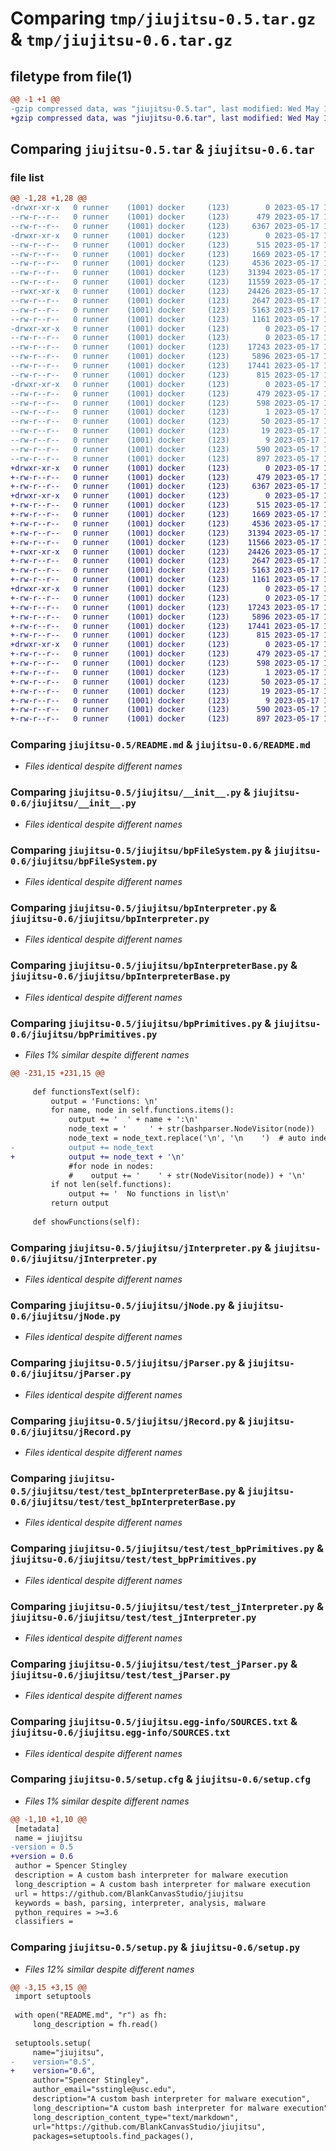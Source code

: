 # Comparing `tmp/jiujitsu-0.5.tar.gz` & `tmp/jiujitsu-0.6.tar.gz`

## filetype from file(1)

```diff
@@ -1 +1 @@
-gzip compressed data, was "jiujitsu-0.5.tar", last modified: Wed May 17 16:09:11 2023, max compression
+gzip compressed data, was "jiujitsu-0.6.tar", last modified: Wed May 17 16:37:50 2023, max compression
```

## Comparing `jiujitsu-0.5.tar` & `jiujitsu-0.6.tar`

### file list

```diff
@@ -1,28 +1,28 @@
-drwxr-xr-x   0 runner    (1001) docker     (123)        0 2023-05-17 16:09:11.757191 jiujitsu-0.5/
--rw-r--r--   0 runner    (1001) docker     (123)      479 2023-05-17 16:09:11.757191 jiujitsu-0.5/PKG-INFO
--rw-r--r--   0 runner    (1001) docker     (123)     6367 2023-05-17 16:08:58.000000 jiujitsu-0.5/README.md
-drwxr-xr-x   0 runner    (1001) docker     (123)        0 2023-05-17 16:09:11.753191 jiujitsu-0.5/jiujitsu/
--rw-r--r--   0 runner    (1001) docker     (123)      515 2023-05-17 16:08:58.000000 jiujitsu-0.5/jiujitsu/__init__.py
--rw-r--r--   0 runner    (1001) docker     (123)     1669 2023-05-17 16:08:58.000000 jiujitsu-0.5/jiujitsu/bpFileSystem.py
--rw-r--r--   0 runner    (1001) docker     (123)     4536 2023-05-17 16:08:58.000000 jiujitsu-0.5/jiujitsu/bpInterpreter.py
--rw-r--r--   0 runner    (1001) docker     (123)    31394 2023-05-17 16:08:58.000000 jiujitsu-0.5/jiujitsu/bpInterpreterBase.py
--rw-r--r--   0 runner    (1001) docker     (123)    11559 2023-05-17 16:08:58.000000 jiujitsu-0.5/jiujitsu/bpPrimitives.py
--rwxr-xr-x   0 runner    (1001) docker     (123)    24426 2023-05-17 16:08:58.000000 jiujitsu-0.5/jiujitsu/jInterpreter.py
--rw-r--r--   0 runner    (1001) docker     (123)     2647 2023-05-17 16:08:58.000000 jiujitsu-0.5/jiujitsu/jNode.py
--rw-r--r--   0 runner    (1001) docker     (123)     5163 2023-05-17 16:08:58.000000 jiujitsu-0.5/jiujitsu/jParser.py
--rw-r--r--   0 runner    (1001) docker     (123)     1161 2023-05-17 16:08:58.000000 jiujitsu-0.5/jiujitsu/jRecord.py
-drwxr-xr-x   0 runner    (1001) docker     (123)        0 2023-05-17 16:09:11.753191 jiujitsu-0.5/jiujitsu/test/
--rw-r--r--   0 runner    (1001) docker     (123)        0 2023-05-17 16:08:58.000000 jiujitsu-0.5/jiujitsu/test/__init__.py
--rw-r--r--   0 runner    (1001) docker     (123)    17243 2023-05-17 16:08:58.000000 jiujitsu-0.5/jiujitsu/test/test_bpInterpreterBase.py
--rw-r--r--   0 runner    (1001) docker     (123)     5896 2023-05-17 16:08:58.000000 jiujitsu-0.5/jiujitsu/test/test_bpPrimitives.py
--rw-r--r--   0 runner    (1001) docker     (123)    17441 2023-05-17 16:08:58.000000 jiujitsu-0.5/jiujitsu/test/test_jInterpreter.py
--rw-r--r--   0 runner    (1001) docker     (123)      815 2023-05-17 16:08:58.000000 jiujitsu-0.5/jiujitsu/test/test_jParser.py
-drwxr-xr-x   0 runner    (1001) docker     (123)        0 2023-05-17 16:09:11.753191 jiujitsu-0.5/jiujitsu.egg-info/
--rw-r--r--   0 runner    (1001) docker     (123)      479 2023-05-17 16:09:11.000000 jiujitsu-0.5/jiujitsu.egg-info/PKG-INFO
--rw-r--r--   0 runner    (1001) docker     (123)      598 2023-05-17 16:09:11.000000 jiujitsu-0.5/jiujitsu.egg-info/SOURCES.txt
--rw-r--r--   0 runner    (1001) docker     (123)        1 2023-05-17 16:09:11.000000 jiujitsu-0.5/jiujitsu.egg-info/dependency_links.txt
--rw-r--r--   0 runner    (1001) docker     (123)       50 2023-05-17 16:09:11.000000 jiujitsu-0.5/jiujitsu.egg-info/entry_points.txt
--rw-r--r--   0 runner    (1001) docker     (123)       19 2023-05-17 16:09:11.000000 jiujitsu-0.5/jiujitsu.egg-info/requires.txt
--rw-r--r--   0 runner    (1001) docker     (123)        9 2023-05-17 16:09:11.000000 jiujitsu-0.5/jiujitsu.egg-info/top_level.txt
--rw-r--r--   0 runner    (1001) docker     (123)      590 2023-05-17 16:09:11.757191 jiujitsu-0.5/setup.cfg
--rw-r--r--   0 runner    (1001) docker     (123)      897 2023-05-17 16:08:58.000000 jiujitsu-0.5/setup.py
+drwxr-xr-x   0 runner    (1001) docker     (123)        0 2023-05-17 16:37:50.625013 jiujitsu-0.6/
+-rw-r--r--   0 runner    (1001) docker     (123)      479 2023-05-17 16:37:50.625013 jiujitsu-0.6/PKG-INFO
+-rw-r--r--   0 runner    (1001) docker     (123)     6367 2023-05-17 16:37:34.000000 jiujitsu-0.6/README.md
+drwxr-xr-x   0 runner    (1001) docker     (123)        0 2023-05-17 16:37:50.625013 jiujitsu-0.6/jiujitsu/
+-rw-r--r--   0 runner    (1001) docker     (123)      515 2023-05-17 16:37:34.000000 jiujitsu-0.6/jiujitsu/__init__.py
+-rw-r--r--   0 runner    (1001) docker     (123)     1669 2023-05-17 16:37:34.000000 jiujitsu-0.6/jiujitsu/bpFileSystem.py
+-rw-r--r--   0 runner    (1001) docker     (123)     4536 2023-05-17 16:37:34.000000 jiujitsu-0.6/jiujitsu/bpInterpreter.py
+-rw-r--r--   0 runner    (1001) docker     (123)    31394 2023-05-17 16:37:34.000000 jiujitsu-0.6/jiujitsu/bpInterpreterBase.py
+-rw-r--r--   0 runner    (1001) docker     (123)    11566 2023-05-17 16:37:34.000000 jiujitsu-0.6/jiujitsu/bpPrimitives.py
+-rwxr-xr-x   0 runner    (1001) docker     (123)    24426 2023-05-17 16:37:34.000000 jiujitsu-0.6/jiujitsu/jInterpreter.py
+-rw-r--r--   0 runner    (1001) docker     (123)     2647 2023-05-17 16:37:34.000000 jiujitsu-0.6/jiujitsu/jNode.py
+-rw-r--r--   0 runner    (1001) docker     (123)     5163 2023-05-17 16:37:34.000000 jiujitsu-0.6/jiujitsu/jParser.py
+-rw-r--r--   0 runner    (1001) docker     (123)     1161 2023-05-17 16:37:34.000000 jiujitsu-0.6/jiujitsu/jRecord.py
+drwxr-xr-x   0 runner    (1001) docker     (123)        0 2023-05-17 16:37:50.625013 jiujitsu-0.6/jiujitsu/test/
+-rw-r--r--   0 runner    (1001) docker     (123)        0 2023-05-17 16:37:34.000000 jiujitsu-0.6/jiujitsu/test/__init__.py
+-rw-r--r--   0 runner    (1001) docker     (123)    17243 2023-05-17 16:37:34.000000 jiujitsu-0.6/jiujitsu/test/test_bpInterpreterBase.py
+-rw-r--r--   0 runner    (1001) docker     (123)     5896 2023-05-17 16:37:34.000000 jiujitsu-0.6/jiujitsu/test/test_bpPrimitives.py
+-rw-r--r--   0 runner    (1001) docker     (123)    17441 2023-05-17 16:37:34.000000 jiujitsu-0.6/jiujitsu/test/test_jInterpreter.py
+-rw-r--r--   0 runner    (1001) docker     (123)      815 2023-05-17 16:37:34.000000 jiujitsu-0.6/jiujitsu/test/test_jParser.py
+drwxr-xr-x   0 runner    (1001) docker     (123)        0 2023-05-17 16:37:50.625013 jiujitsu-0.6/jiujitsu.egg-info/
+-rw-r--r--   0 runner    (1001) docker     (123)      479 2023-05-17 16:37:50.000000 jiujitsu-0.6/jiujitsu.egg-info/PKG-INFO
+-rw-r--r--   0 runner    (1001) docker     (123)      598 2023-05-17 16:37:50.000000 jiujitsu-0.6/jiujitsu.egg-info/SOURCES.txt
+-rw-r--r--   0 runner    (1001) docker     (123)        1 2023-05-17 16:37:50.000000 jiujitsu-0.6/jiujitsu.egg-info/dependency_links.txt
+-rw-r--r--   0 runner    (1001) docker     (123)       50 2023-05-17 16:37:50.000000 jiujitsu-0.6/jiujitsu.egg-info/entry_points.txt
+-rw-r--r--   0 runner    (1001) docker     (123)       19 2023-05-17 16:37:50.000000 jiujitsu-0.6/jiujitsu.egg-info/requires.txt
+-rw-r--r--   0 runner    (1001) docker     (123)        9 2023-05-17 16:37:50.000000 jiujitsu-0.6/jiujitsu.egg-info/top_level.txt
+-rw-r--r--   0 runner    (1001) docker     (123)      590 2023-05-17 16:37:50.625013 jiujitsu-0.6/setup.cfg
+-rw-r--r--   0 runner    (1001) docker     (123)      897 2023-05-17 16:37:34.000000 jiujitsu-0.6/setup.py
```

### Comparing `jiujitsu-0.5/README.md` & `jiujitsu-0.6/README.md`

 * *Files identical despite different names*

### Comparing `jiujitsu-0.5/jiujitsu/__init__.py` & `jiujitsu-0.6/jiujitsu/__init__.py`

 * *Files identical despite different names*

### Comparing `jiujitsu-0.5/jiujitsu/bpFileSystem.py` & `jiujitsu-0.6/jiujitsu/bpFileSystem.py`

 * *Files identical despite different names*

### Comparing `jiujitsu-0.5/jiujitsu/bpInterpreter.py` & `jiujitsu-0.6/jiujitsu/bpInterpreter.py`

 * *Files identical despite different names*

### Comparing `jiujitsu-0.5/jiujitsu/bpInterpreterBase.py` & `jiujitsu-0.6/jiujitsu/bpInterpreterBase.py`

 * *Files identical despite different names*

### Comparing `jiujitsu-0.5/jiujitsu/bpPrimitives.py` & `jiujitsu-0.6/jiujitsu/bpPrimitives.py`

 * *Files 1% similar despite different names*

```diff
@@ -231,15 +231,15 @@
 
     def functionsText(self):
         output = 'Functions: \n'
         for name, node in self.functions.items():
             output += '  ' + name + ':\n'
             node_text = '     ' + str(bashparser.NodeVisitor(node))
             node_text = node_text.replace('\n', '\n    ')  # auto indent properly
-            output += node_text
+            output += node_text + '\n'
             #for node in nodes:
             #    output += '    ' + str(NodeVisitor(node)) + '\n'
         if not len(self.functions):
             output += '  No functions in list\n'
         return output
 
     def showFunctions(self):
```

### Comparing `jiujitsu-0.5/jiujitsu/jInterpreter.py` & `jiujitsu-0.6/jiujitsu/jInterpreter.py`

 * *Files identical despite different names*

### Comparing `jiujitsu-0.5/jiujitsu/jNode.py` & `jiujitsu-0.6/jiujitsu/jNode.py`

 * *Files identical despite different names*

### Comparing `jiujitsu-0.5/jiujitsu/jParser.py` & `jiujitsu-0.6/jiujitsu/jParser.py`

 * *Files identical despite different names*

### Comparing `jiujitsu-0.5/jiujitsu/jRecord.py` & `jiujitsu-0.6/jiujitsu/jRecord.py`

 * *Files identical despite different names*

### Comparing `jiujitsu-0.5/jiujitsu/test/test_bpInterpreterBase.py` & `jiujitsu-0.6/jiujitsu/test/test_bpInterpreterBase.py`

 * *Files identical despite different names*

### Comparing `jiujitsu-0.5/jiujitsu/test/test_bpPrimitives.py` & `jiujitsu-0.6/jiujitsu/test/test_bpPrimitives.py`

 * *Files identical despite different names*

### Comparing `jiujitsu-0.5/jiujitsu/test/test_jInterpreter.py` & `jiujitsu-0.6/jiujitsu/test/test_jInterpreter.py`

 * *Files identical despite different names*

### Comparing `jiujitsu-0.5/jiujitsu/test/test_jParser.py` & `jiujitsu-0.6/jiujitsu/test/test_jParser.py`

 * *Files identical despite different names*

### Comparing `jiujitsu-0.5/jiujitsu.egg-info/SOURCES.txt` & `jiujitsu-0.6/jiujitsu.egg-info/SOURCES.txt`

 * *Files identical despite different names*

### Comparing `jiujitsu-0.5/setup.cfg` & `jiujitsu-0.6/setup.cfg`

 * *Files 1% similar despite different names*

```diff
@@ -1,10 +1,10 @@
 [metadata]
 name = jiujitsu
-version = 0.5
+version = 0.6
 author = Spencer Stingley
 description = A custom bash interpreter for malware execution
 long_description = A custom bash interpreter for malware execution
 url = https://github.com/BlankCanvasStudio/jiujitsu
 keywords = bash, parsing, interpreter, analysis, malware
 python_requires = >=3.6
 classifiers =
```

### Comparing `jiujitsu-0.5/setup.py` & `jiujitsu-0.6/setup.py`

 * *Files 12% similar despite different names*

```diff
@@ -3,15 +3,15 @@
 import setuptools
 
 with open("README.md", "r") as fh:
     long_description = fh.read()
 
 setuptools.setup(
     name="jiujitsu",
-    version="0.5",
+    version="0.6",
     author="Spencer Stingley",
     author_email="sstingle@usc.edu",
     description="A custom bash interpreter for malware execution",
     long_description="A custom bash interpreter for malware execution",
     long_description_content_type="text/markdown",
     url="https://github.com/BlankCanvasStudio/jiujitsu",
     packages=setuptools.find_packages(),
```

